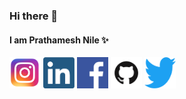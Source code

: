 ### Hi there 👋
#### I am Prathamesh Nile ✨

[<img src="https://github.com/nileprathamesh1/logos/blob/master/instagram-logo.png" width="50" height="50" />](https://www.instagram.com/dr.winter__1512/)
[<img src="https://github.com/nileprathamesh1/logos/blob/master/linkedin%20logo.png" width="50" height="50" />](https://www.linkedin.com/in/prathamesh-nile-51960216b/)
[<img src="https://github.com/nileprathamesh1/logos/blob/master/facebook_logo.png" width="50" height="50" />](https://www.facebook.com/profile.php?id=100009048113675)
[<img src="https://github.com/nileprathamesh1/logos/blob/master/github_logo.png" width="50" height="50" />](https://github.com/nileprathamesh1/)
[<img src="https://github.com/nileprathamesh1/logos/blob/master/twitter_logo.png" width="50" height="50" />](https://twitter.com/NilePratham1512)




<!--
**nileprathamesh1/nileprathamesh1** is a ✨ _special_ ✨ repository because its `README.md` (this file) appears on your GitHub profile.

Here are some ideas to get you started:

- 🔭 I’m currently working on ...
- 🌱 I’m currently learning ...
- 👯 I’m looking to collaborate on ...
- 🤔 I’m looking for help with ...
- 💬 Ask me about ...
- 📫 How to reach me: ...
- 😄 Pronouns: ...
- ⚡ Fun fact: ...
-->
